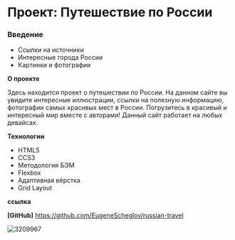 # Проект: Путешествие по России

### Введение
* Ссылки на источники
* Интересные города России
* Картинки и фотографии

**О проекте**

Здесь находится проект о путешествии по России.
На данном сайте вы увидите интересные иллюстрации, ссылки на полезную информацию, фотографии самых красивых мест в России.
Погрузитесь в красивый и интересный мир вместе с авторами! Данный сайт работает на любых девайсах.

**Технологии**

* HTML5
* CCS3
* Методология БЭМ
* Flexbox
* Адаптивная вёрстка
* Grid Layout


**ссылка**

__[GitHub]__ https://github.com/EugeneScheglov/russian-travel


![3209967](https://user-images.githubusercontent.com/83172101/124177454-f25dc000-dab8-11eb-908b-7b62f2dcbdc7.jpg)
